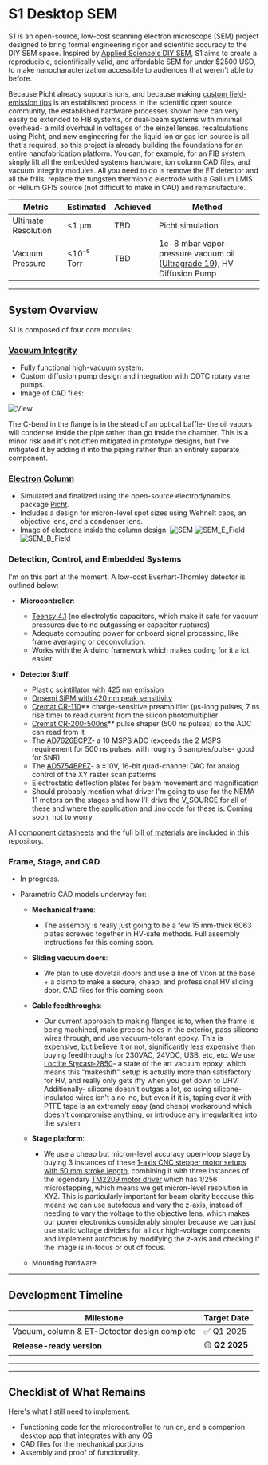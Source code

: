 # S1 Desktop SEM

S1 is an open-source, low-cost scanning electron microscope (SEM) project designed to bring formal engineering rigor and scientific accuracy to the DIY SEM space. Inspired by [Applied Science's DIY SEM](https://www.youtube.com/watch?v=VdjYVF4a6iU&t=467s), S1 aims to create a reproducible, scientifically valid, and affordable SEM for under $2500 USD, to make nanocharacterization accessible to audiences that weren't able to before.

Because Picht already supports ions, and because making [custom field-emission tips](https://link.springer.com/article/10.1007/s42452-020-3017-4) is an established process in the scientific open source community, the established hardware processes shown here can very easily be extended to FIB systems, or dual-beam systems with minimal overhead- a mild overhaul in voltages of the einzel lenses, recalculations using Picht, and new engineering for the liquid ion or gas ion source is all that's required, so this project is already building the foundations for an entire nanofabrication platform. You can, for example, for an FIB system, simply lift all the embedded systems hardware, ion column CAD files, and vacuum integrity modules. All you need to do is remove the ET detector and all the frills, replace the tungsten thermionic electrode with a Gallium LMIS or Helium GFIS source (not difficult to make in CAD) and remanufacture.

| Metric            | Estimated     | Achieved | Method                  |
| ----------------- | ---------- | -------- | ----------------------- |
| Ultimate Resolution    | <1 μm     | TBD      | Picht simulation |
| Vacuum Pressure   | <10⁻⁵ Torr | TBD      | 1e-8 mbar vapor-pressure vacuum oil ([Ultragrade 19](https://www.ajvs.com/edwards-ultragrade-19-hydrocarbon-vacuum-pump-oil-15494)), HV Diffusion Pump      |

---

## System Overview

S1 is composed of four core modules:

### [Vacuum Integrity](https://github.com/rolypolytoy/S1/tree/main/Vacuum%20Integrity)
- Fully functional high-vacuum system.
- Custom diffusion pump design and integration with COTC rotary vane pumps.
- Image of CAD files:
  
![View](https://github.com/user-attachments/assets/2c7445c5-50e3-48b4-bc69-a5a0268d8c9f)

The C-bend in the flange is in the stead of an optical baffle- the oil vapors will condense inside the pipe rather than go inside the chamber. This is a minor risk and it's not often mitigated in prototype designs, but I've mitigated it by adding it into the piping rather than an entirely separate component.

### [Electron Column](https://github.com/rolypolytoy/S1/blob/main/Electron%20Column)
- Simulated and finalized using the open-source electrodynamics package [Picht](https://rolypolytoy.github.io/picht/auto_examples/example_sem_simulation.html#sphx-glr-auto-examples-example-sem-simulation-py).
- Includes a design for micron-level spot sizes using Wehnelt caps, an objective lens, and a condenser lens.
- Image of electrons inside the column design:
![SEM](https://github.com/user-attachments/assets/9d305eb8-6272-438c-818d-5dedf85e9984)
![SEM_E_Field](https://github.com/user-attachments/assets/be48b182-462a-47cc-afe4-e381d410c67e)
![SEM_B_Field](https://github.com/user-attachments/assets/79333714-5cc1-45cf-8f2c-398a004bda60)

### Detection, Control, and Embedded Systems
I'm on this part at the moment. 
A  low-cost Everhart-Thornley detector is outlined below:

- **Microcontroller**:  
  - [Teensy 4.1](https://www.amazon.in/4-1-iMXRT1062-Development-soldered-Pre-soldered/dp/B0DP6M197Q) (no electrolytic capacitors, which make it safe for vacuum pressures due to no outgassing or capacitor ruptures)
  - Adequate computing power for onboard signal processing, like frame averaging or deconvolution.
  - Works with the Arduino framework which makes coding for it a lot easier.

- **Detector Stuff**:  
  - [Plastic scintillator with 425 nm emission](https://www.alibaba.com/product-detail/Polystyrene-Plastic-scintillator-material-equivalent-EJ_1601298622046.html?spm=a2700.7724857.0.0.6c196c9eovIgdM)
  - [Onsemi SiPM with 420 nm peak sensitivity](https://www.mouser.in/ProductDetail/onsemi/MICROFC-30020-SMT-TR1?qs=byeeYqUIh0PslEkIwO7UpQ%3D%3D)
  - [Cremat CR-110](https://www.amazon.ae/CR-113-R2-1-Charge-Sensitive-preamplifier-Module/dp/B07BCQSBD8)** charge-sensitive preamplifier (µs-long pulses, 7 ns rise time) to read current from the silicon photomultiplier  
  - [Cremat CR-200-500ns](https://www.amazon.ae/Cremat-Inc-CR-200-500ns-R2-1-Shaping-Amplifier/dp/B07BD28Y7R?)** pulse shaper (500 ns pulses) so the ADC can read from it
  - The [AD7626BCPZ](https://www.mouser.in/ProductDetail/Analog-Devices/AD7626BCPZ-RL7?qs=%2FtpEQrCGXCwjx1S0Wpoj8A%3D%3D)- a 10 MSPS ADC (exceeds the 2 MSPS requirement for 500 ns pulses, with roughly 5 samples/pulse- good for SNR)
  - The [AD5754BREZ](https://www.mouser.in/ProductDetail/Analog-Devices/AD5754BREZ?qs=NmRFExCfTkE9WVZYrblgWQ%3D%3D)- a ±10V, 16-bit quad-channel DAC for analog control of the XY raster scan patterns
  - Electrostatic deflection plates for beam movement and magnification
  - Should probably mention what driver I'm going to use for the NEMA 11 motors on the stages and how I'll drive the V_SOURCE for all of these and where the application and .ino code for these is. Coming soon, not to worry.

All [component datasheets](https://github.com/rolypolytoy/S1/tree/main/Detection%20%26%20Control) and the full [bill of materials](https://github.com/rolypolytoy/S1/blob/main/Bill%20of%20Materials.docx) are included in this repository.

### Frame, Stage, and CAD
- In progress.
- Parametric CAD models underway for:
  
  - **Mechanical frame**:
    - The assembly is really just going to be a few 15 mm-thick 6063 plates screwed together in HV-safe methods. Full assembly instructions for this coming soon.
      
  - **Sliding vacuum doors**:
    - We plan to use dovetail doors and use a line of Viton at the base + a clamp to make a secure, cheap, and professional HV sliding door. CAD files for this coming soon.
      
  - **Cable feedthroughs**:
    -   Our current approach to making flanges is to, when the frame is being machined, make precise holes in the exterior, pass silicone wires through, and use vacuum-tolerant epoxy. This is expensive, but believe it or not, significantly less expensive than buying feedthroughs for 230VAC, 24VDC, USB, etc, etc. We use [Loctite Stycast-2850](https://in.rsdelivers.com/product/loctite/loctite-stycast-2850-ft-quartkit/loctite-loctite-stycast-2850-ft-quartkit-black-1/2349630)- a state of the art vacuum epoxy, which means this "makeshift" setup is actually more than satisfactory for HV, and really only gets iffy when you get down to UHV. Additionally- silicone doesn't outgas a lot, so using silicone-insulated wires isn't a no-no, but even if it is, taping over it with PTFE tape is an extremely easy (and cheap) workaround which doesn't compromise anything, or introduce any irregularities into the system.
  
  - **Stage platform**:
    - We use a cheap but micron-level accuracy open-loop stage by buying 3 instances of these [1-axis CNC stepper motor setups with 50 mm stroke length](https://ar.aliexpress.com/item/1005007308081154.html), combining it with three instances of the legendary [TM2209 motor driver](https://www.amazon.in/TESSERACT-TMC2209-V2-0-Ultra-Silent-Motherboard/dp/B08QPLL28G) which has 1/256 microstepping, which means we get micron-level resolution in XYZ. This is particularly important for beam clarity because this means we can use autofocus and vary the z-axis, instead of needing to vary the voltage to the objective lens, which makes our power electronics considerably simpler because we can just use static voltage dividers for all our high-voltage components and implement autofocus by modifying the z-axis and checking if the image is in-focus or out of focus.
      
  - Mounting hardware
 
---

## Development Timeline

| Milestone                            | Target Date |
|-------------------------------------|-------------|
| Vacuum, column & ET-Detector design complete   | ✅ Q1 2025   |
| **Release-ready version**           | 🟡 **Q2 2025** |
---

---
## Checklist of What Remains
Here's what I still need to implement:

- Functioning code for the microcontroller to run on, and a companion desktop app that integrates with any OS
- CAD files for the mechanical portions
- Assembly and proof of functionality.
